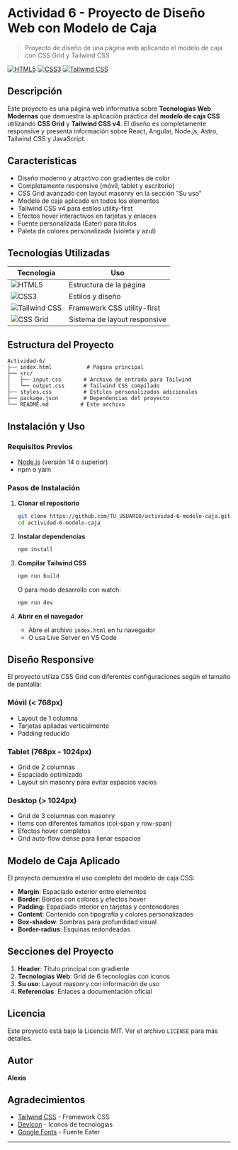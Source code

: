 # Actividad 6 - Proyecto de Diseño Web con Modelo de Caja

> Proyecto de diseño de una página web aplicando el modelo de caja con CSS Grid y Tailwind CSS

[![HTML5](https://img.shields.io/badge/HTML5-E34F26?style=for-the-badge&logo=html5&logoColor=white)](https://developer.mozilla.org/es/docs/Web/HTML)
[![CSS3](https://img.shields.io/badge/CSS3-1572B6?style=for-the-badge&logo=css3&logoColor=white)](https://developer.mozilla.org/es/docs/Web/CSS)
[![Tailwind CSS](https://img.shields.io/badge/Tailwind_CSS-38B2AC?style=for-the-badge&logo=tailwind-css&logoColor=white)](https://tailwindcss.com/)

## Descripción

Este proyecto es una página web informativa sobre **Tecnologías Web Modernas** que demuestra la aplicación práctica del **modelo de caja CSS** utilizando **CSS Grid** y **Tailwind CSS v4**. El diseño es completamente responsive y presenta información sobre React, Angular, Node.js, Astro, Tailwind CSS y JavaScript.

## Características

- Diseño moderno y atractivo con gradientes de color
- Completamente responsive (móvil, tablet y escritorio)
- CSS Grid avanzado con layout masonry en la sección "Su uso"
- Modelo de caja aplicado en todos los elementos
- Tailwind CSS v4 para estilos utility-first
- Efectos hover interactivos en tarjetas y enlaces
- Fuente personalizada (Eater) para títulos
- Paleta de colores personalizada (violeta y azul)



## Tecnologías Utilizadas

| Tecnología | Uso |
|------------|-----|
| ![HTML5](https://img.shields.io/badge/HTML5-E34F26?style=flat&logo=html5&logoColor=white) | Estructura de la página |
| ![CSS3](https://img.shields.io/badge/CSS3-1572B6?style=flat&logo=css3&logoColor=white) | Estilos y diseño |
| ![Tailwind CSS](https://img.shields.io/badge/Tailwind-38B2AC?style=flat&logo=tailwind-css&logoColor=white) | Framework CSS utility-first |
| ![CSS Grid](https://img.shields.io/badge/CSS_Grid-1572B6?style=flat&logo=css3&logoColor=white) | Sistema de layout responsive |

## Estructura del Proyecto

```
Actividad-6/
├── index.html           # Página principal
├── src/
│   ├── input.css       # Archivo de entrada para Tailwind
│   └── output.css      # Tailwind CSS compilado
├── styles.css          # Estilos personalizados adicionales
├── package.json        # Dependencias del proyecto
└── README.md          # Este archivo
```

## Instalación y Uso

### Requisitos Previos

- [Node.js](https://nodejs.org/) (versión 14 o superior)
- npm o yarn

### Pasos de Instalación

1. **Clonar el repositorio**
   ```bash
   git clone https://github.com/TU_USUARIO/actividad-6-modelo-caja.git
   cd actividad-6-modelo-caja
   ```

2. **Instalar dependencias**
   ```bash
   npm install
   ```

3. **Compilar Tailwind CSS**
   ```bash
   npm run build
   ```

   O para modo desarrollo con watch:
   ```bash
   npm run dev
   ```

4. **Abrir en el navegador**
   - Abre el archivo `index.html` en tu navegador
   - O usa Live Server en VS Code

## Diseño Responsive

El proyecto utiliza CSS Grid con diferentes configuraciones según el tamaño de pantalla:

### Móvil (< 768px)
- Layout de 1 columna
- Tarjetas apiladas verticalmente
- Padding reducido

### Tablet (768px - 1024px)
- Grid de 2 columnas
- Espaciado optimizado
- Layout sin masonry para evitar espacios vacíos

### Desktop (> 1024px)
- Grid de 3 columnas con masonry
- Items con diferentes tamaños (col-span y row-span)
- Efectos hover completos
- Grid auto-flow dense para llenar espacios

## Modelo de Caja Aplicado

El proyecto demuestra el uso completo del modelo de caja CSS:

- **Margin**: Espaciado exterior entre elementos
- **Border**: Bordes con colores y efectos hover
- **Padding**: Espaciado interior en tarjetas y contenedores
- **Content**: Contenido con tipografía y colores personalizados
- **Box-shadow**: Sombras para profundidad visual
- **Border-radius**: Esquinas redondeadas

## Secciones del Proyecto

1. **Header**: Título principal con gradiente
2. **Tecnologías Web**: Grid de 6 tecnologías con iconos
3. **Su uso**: Layout masonry con información de uso
4. **Referencias**: Enlaces a documentación oficial


## Licencia

Este proyecto está bajo la Licencia MIT. Ver el archivo `LICENSE` para más detalles.

## Autor

**Alexis**

## Agradecimientos

- [Tailwind CSS](https://tailwindcss.com/) - Framework CSS
- [DevIcon](https://devicon.dev/) - Iconos de tecnologías
- [Google Fonts](https://fonts.google.com/) - Fuente Eater

---
